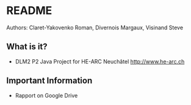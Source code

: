 # README #

Authors:
Claret-Yakovenko Roman, Divernois Margaux, Visinand Steve

## What is it? ##

* DLM2 P2 Java Project for HE-ARC Neuchâtel <http://www.he-arc.ch>

## Important Information ##

* Rapport on Google Drive